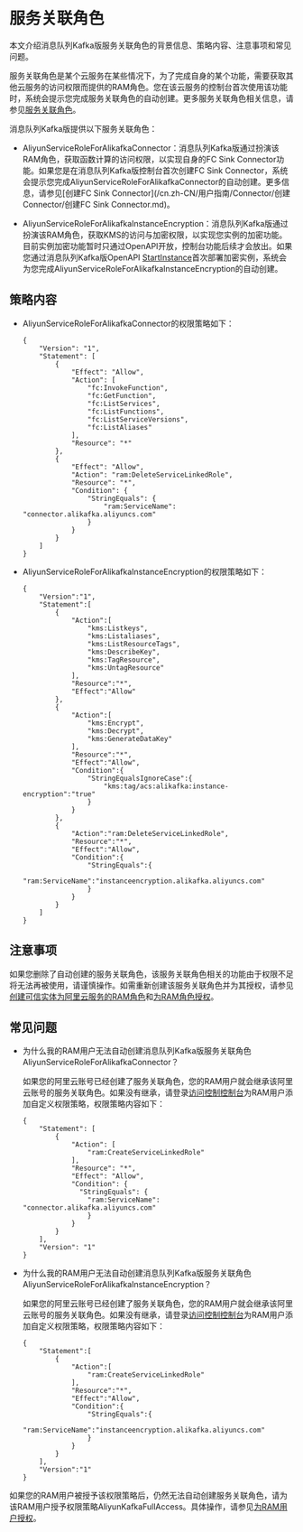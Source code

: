 # 服务关联角色

本文介绍消息队列Kafka版服务关联角色的背景信息、策略内容、注意事项和常见问题。

服务关联角色是某个云服务在某些情况下，为了完成自身的某个功能，需要获取其他云服务的访问权限而提供的RAM角色。您在该云服务的控制台首次使用该功能时，系统会提示您完成服务关联角色的自动创建。更多服务关联角色相关信息，请参见[服务关联角色](/cn.zh-CN/角色管理/服务关联角色.md)。

消息队列Kafka版提供以下服务关联角色：

-   AliyunServiceRoleForAlikafkaConnector：消息队列Kafka版通过扮演该RAM角色，获取函数计算的访问权限，以实现自身的FC Sink Connector功能。如果您是在消息队列Kafka版控制台首次创建FC Sink Connector，系统会提示您完成AliyunServiceRoleForAlikafkaConnector的自动创建。更多信息，请参见[创建FC Sink Connector](/cn.zh-CN/用户指南/Connector/创建Connector/创建FC Sink Connector.md)。

-   AliyunServiceRoleForAlikafkaInstanceEncryption：消息队列Kafka版通过扮演该RAM角色，获取KMS的访问与加密权限，以实现您实例的加密功能。目前实例加密功能暂时只通过OpenAPI开放，控制台功能后续才会放出。如果您通过消息队列Kafka版OpenAPI [StartInstance](/cn.zh-CN/API参考/实例/StartInstance.md)首次部署加密实例，系统会为您完成AliyunServiceRoleForAlikafkaInstanceEncryption的自动创建。

## 策略内容

-   AliyunServiceRoleForAlikafkaConnector的权限策略如下：

    ```
    {
        "Version": "1",
        "Statement": [
            {
                "Effect": "Allow",
                "Action": [
                    "fc:InvokeFunction",
                    "fc:GetFunction",
                    "fc:ListServices",
                    "fc:ListFunctions",
                    "fc:ListServiceVersions",
                    "fc:ListAliases"
                ],
                "Resource": "*"
            },
            {
                "Effect": "Allow",
                "Action": "ram:DeleteServiceLinkedRole",
                "Resource": "*",
                "Condition": {
                    "StringEquals": {
                        "ram:ServiceName": "connector.alikafka.aliyuncs.com"
                    }
                }
            }
        ]
    }
    ```

-   AliyunServiceRoleForAlikafkaInstanceEncryption的权限策略如下：

    ```
    {
        "Version":"1",
        "Statement":[
            {
                "Action":[
                    "kms:Listkeys",
                    "kms:Listaliases",
                    "kms:ListResourceTags",
                    "kms:DescribeKey",
                    "kms:TagResource",
                    "kms:UntagResource"
                ],
                "Resource":"*",
                "Effect":"Allow"
            },
            {
                "Action":[
                    "kms:Encrypt",
                    "kms:Decrypt",
                    "kms:GenerateDataKey"
                ],
                "Resource":"*",
                "Effect":"Allow",
                "Condition":{
                    "StringEqualsIgnoreCase":{
                        "kms:tag/acs:alikafka:instance-encryption":"true"
                    }
                }
            },
            {
                "Action":"ram:DeleteServiceLinkedRole",
                "Resource":"*",
                "Effect":"Allow",
                "Condition":{
                    "StringEquals":{
                        "ram:ServiceName":"instanceencryption.alikafka.aliyuncs.com"
                    }
                }
            }
        ]
    }
    ```


## 注意事项

如果您删除了自动创建的服务关联角色，该服务关联角色相关的功能由于权限不足将无法再被使用，请谨慎操作。如需重新创建该服务关联角色并为其授权，请参见[创建可信实体为阿里云服务的RAM角色](/cn.zh-CN/角色管理/创建RAM角色/创建可信实体为阿里云服务的RAM角色.md)和[为RAM角色授权](/cn.zh-CN/角色管理/为RAM角色授权.md)。

## 常见问题

-   为什么我的RAM用户无法自动创建消息队列Kafka版服务关联角色AliyunServiceRoleForAlikafkaConnector？

    如果您的阿里云账号已经创建了服务关联角色，您的RAM用户就会继承该阿里云账号的服务关联角色。如果没有继承，请登录[访问控制控制台](https://ram.console.aliyun.com/)为RAM用户添加自定义权限策略，权限策略内容如下：

    ```
    {
        "Statement": [
            {
                "Action": [
                    "ram:CreateServiceLinkedRole"
                ],
                "Resource": "*",
                "Effect": "Allow",
                "Condition": {
                  "StringEquals": {
                    "ram:ServiceName": "connector.alikafka.aliyuncs.com"
                    }
                }
            }
        ],
        "Version": "1"
    }
    ```

-   为什么我的RAM用户无法自动创建消息队列Kafka版服务关联角色AliyunServiceRoleForAlikafkaInstanceEncryption？

    如果您的阿里云账号已经创建了服务关联角色，您的RAM用户就会继承该阿里云账号的服务关联角色。如果没有继承，请登录[访问控制控制台](https://ram.console.aliyun.com/)为RAM用户添加自定义权限策略，权限策略内容如下：

    ```
    {
        "Statement":[
            {
                "Action":[
                    "ram:CreateServiceLinkedRole"
                ],
                "Resource":"*",
                "Effect":"Allow",
                "Condition":{
                    "StringEquals":{
                        "ram:ServiceName":"instanceencryption.alikafka.aliyuncs.com"
                    }
                }
            }
        ],
        "Version":"1"
    }
    ```


如果您的RAM用户被授予该权限策略后，仍然无法自动创建服务关联角色，请为该RAM用户授予权限策略AliyunKafkaFullAccess。具体操作，请参见[为RAM用户授权](/cn.zh-CN/用户管理/为RAM用户授权.md)。

